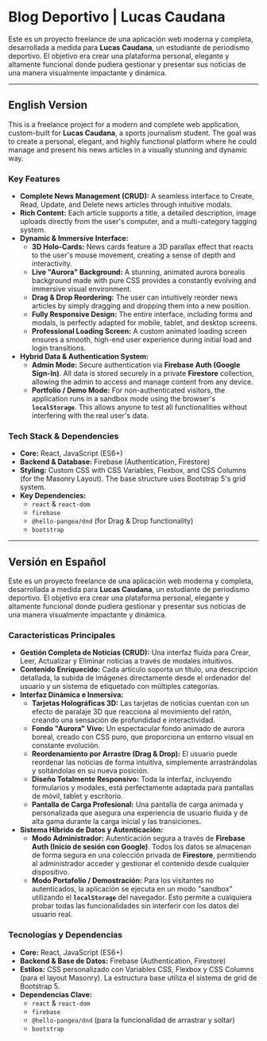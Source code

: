 # Blog Deportivo | Lucas Caudana

Este es un proyecto freelance de una aplicación web moderna y completa, desarrollada a medida para **Lucas Caudana**, un estudiante de periodismo deportivo. El objetivo era crear una plataforma personal, elegante y altamente funcional donde pudiera gestionar y presentar sus noticias de una manera visualmente impactante y dinámica.

---

## English Version

This is a freelance project for a modern and complete web application, custom-built for **Lucas Caudana**, a sports journalism student. The goal was to create a personal, elegant, and highly functional platform where he could manage and present his news articles in a visually stunning and dynamic way.

###  Key Features

*   **Complete News Management (CRUD):** A seamless interface to Create, Read, Update, and Delete news articles through intuitive modals.
*   **Rich Content:** Each article supports a title, a detailed description, image uploads directly from the user's computer, and a multi-category tagging system.
*   **Dynamic & Immersive Interface:**
    *   **3D Holo-Cards:** News cards feature a 3D parallax effect that reacts to the user's mouse movement, creating a sense of depth and interactivity.
    *   **Live "Aurora" Background:** A stunning, animated aurora borealis background made with pure CSS provides a constantly evolving and immersive visual environment.
    *   **Drag & Drop Reordering:** The user can intuitively reorder news articles by simply dragging and dropping them into a new position.
    *   **Fully Responsive Design:** The entire interface, including forms and modals, is perfectly adapted for mobile, tablet, and desktop screens.
    *   **Professional Loading Screen:** A custom animated loading screen ensures a smooth, high-end user experience during initial load and login transitions.
*   **Hybrid Data & Authentication System:**
    *   **Admin Mode:** Secure authentication via **Firebase Auth (Google Sign-In)**. All data is stored securely in a private **Firestore** collection, allowing the admin to access and manage content from any device.
    *   **Portfolio / Demo Mode:** For non-authenticated visitors, the application runs in a sandbox mode using the browser's **`localStorage`**. This allows anyone to test all functionalities without interfering with the real user's data.

###  Tech Stack & Dependencies

*   **Core:** React, JavaScript (ES6+)
*   **Backend & Database:** Firebase (Authentication, Firestore)
*   **Styling:** Custom CSS with CSS Variables, Flexbox, and CSS Columns (for the Masonry Layout). The base structure uses Bootstrap 5's grid system.
*   **Key Dependencies:**
    *   `react` & `react-dom`
    *   `firebase`
    *   `@hello-pangea/dnd` (for Drag & Drop functionality)
    *   `bootstrap`

---

## Versión en Español

Este es un proyecto freelance de una aplicación web moderna y completa, desarrollada a medida para **Lucas Caudana**, un estudiante de periodismo deportivo. El objetivo era crear una plataforma personal, elegante y altamente funcional donde pudiera gestionar y presentar sus noticias de una manera visualmente impactante y dinámica.

###  Características Principales

*   **Gestión Completa de Noticias (CRUD):** Una interfaz fluida para Crear, Leer, Actualizar y Eliminar noticias a través de modales intuitivos.
*   **Contenido Enriquecido:** Cada artículo soporta un título, una descripción detallada, la subida de imágenes directamente desde el ordenador del usuario y un sistema de etiquetado con múltiples categorías.
*   **Interfaz Dinámica e Inmersiva:**
    *   **Tarjetas Holográficas 3D:** Las tarjetas de noticias cuentan con un efecto de paralaje 3D que reacciona al movimiento del ratón, creando una sensación de profundidad e interactividad.
    *   **Fondo "Aurora" Vivo:** Un espectacular fondo animado de aurora boreal, creado con CSS puro, que proporciona un entorno visual en constante evolución.
    *   **Reordenamiento por Arrastre (Drag & Drop):** El usuario puede reordenar las noticias de forma intuitiva, simplemente arrastrándolas y soltándolas en su nueva posición.
    *   **Diseño Totalmente Responsivo:** Toda la interfaz, incluyendo formularios y modales, está perfectamente adaptada para pantallas de móvil, tablet y escritorio.
    *   **Pantalla de Carga Profesional:** Una pantalla de carga animada y personalizada que asegura una experiencia de usuario fluida y de alta gama durante la carga inicial y las transiciones.
*   **Sistema Híbrido de Datos y Autenticación:**
    *   **Modo Administrador:** Autenticación segura a través de **Firebase Auth (Inicio de sesión con Google)**. Todos los datos se almacenan de forma segura en una colección privada de **Firestore**, permitiendo al administrador acceder y gestionar el contenido desde cualquier dispositivo.
    *   **Modo Portafolio / Demostración:** Para los visitantes no autenticados, la aplicación se ejecuta en un modo "sandbox" utilizando el **`localStorage`** del navegador. Esto permite a cualquiera probar todas las funcionalidades sin interferir con los datos del usuario real.

### Tecnologías y Dependencias

*   **Core:** React, JavaScript (ES6+)
*   **Backend & Base de Datos:** Firebase (Authentication, Firestore)
*   **Estilos:** CSS personalizado con Variables CSS, Flexbox y CSS Columns (para el layout Masonry). La estructura base utiliza el sistema de grid de Bootstrap 5.
*   **Dependencias Clave:**
    *   `react` & `react-dom`
    *   `firebase`
    *   `@hello-pangea/dnd` (para la funcionalidad de arrastrar y soltar)
    *   `bootstrap`